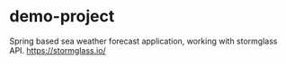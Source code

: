 # demo-project
Spring based sea weather forecast application, working with stormglass API.
https://stormglass.io/